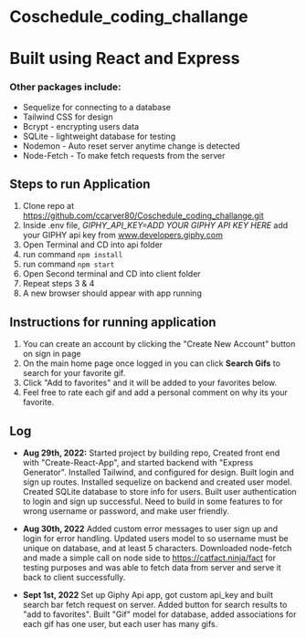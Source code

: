 # Coschedule_coding_challange

# Built using React and Express 
### Other packages include:
- Sequelize for connecting to a database
- Tailwind CSS for design
- Bcrypt - encrypting users data
- SQLite - lightweight database for testing
- Nodemon - Auto reset server anytime change is detected
- Node-Fetch - To make fetch requests from the server

## Steps to run Application

1. Clone repo at https://github.com/ccarver80/Coschedule_coding_challange.git
2. Inside .env file, *GIPHY_API_KEY=ADD YOUR GIPHY API KEY HERE* add your GIPHY api key from www.developers.giphy.com
3. Open Terminal and CD into api folder
4. run command ``` npm install ```
5. run command ``` npm start ``` 
6. Open Second terminal and CD into client folder
7. Repeat steps 3 & 4
8. A new browser should appear with app running


## Instructions for running application
1. You can create an account by clicking the "Create New Account" button on sign in page
2. On the main home page once logged in you can click **Search Gifs** to search for your favorite gif.
3. Click "Add to favorites" and it will be added to your favorites below.
4. Feel free to rate each gif and add a personal comment on why its your favorite.



## Log
- **Aug 29th, 2022:** Started project by building repo, Created front end with "Create-React-App", and started backend with "Express Generator". Installed Tailwind, and configured for design. Built login and sign up routes. Installed sequelize on backend and created user model. Created SQLite database to store info for users. Built user authentication to login and sign up successful. Need to build in some features to for wrong username or password, and make user friendly. 

- **Aug 30th, 2022** Added custom error messages to user sign up and login for error handling. Updated users model to so username must be unique on database, and at least 5 characters. Downloaded node-fetch and made a simple call on node side to https://catfact.ninja/fact for testing purposes and was able to fetch data from server and serve it back to client successfully. 

- **Sept 1st, 2022** Set up Giphy Api app, got custom api_key and built search bar fetch request on server. Added button for search results to "add to favorites".  Built "Gif" model for database, added associations for each gif has one user, but each user has many gifs. 